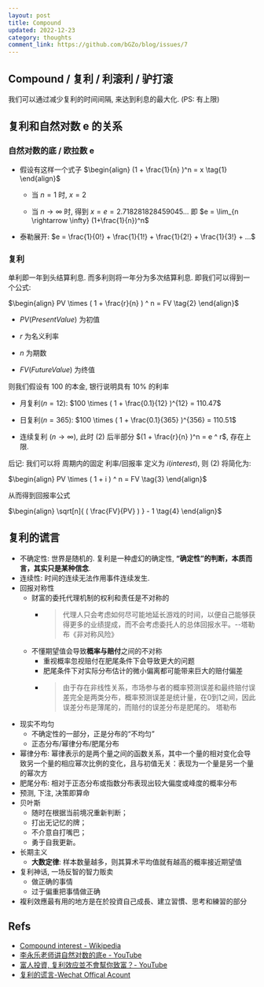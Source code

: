 ```yaml
---
layout: post
title: Compound
updated: 2022-12-23
category: thoughts
comment_link: https://github.com/bGZo/blog/issues/7
---
```


## Compound / 复利 / 利滚利 / 驴打滚

我们可以通过减少复利的时间间隔, 来达到利息的最大化. (PS: 有上限)

## 复利和自然对数 e 的关系

### 自然对数的底 / 欧拉数 e 

- 假设有这样一个式子
  $\begin{align}  (1 + \frac{1}{n} )^n = x  \tag{1} \end{align}$

  - 当 $n=1$ 时, $x=2$
  
  - 当 $n \rightarrow \infty$ 时, 得到 $x = e = 2.7 1828 1828 45 90 45 ...$ 即 $e = \lim_{n \rightarrow \infty} (1+\frac{1}{n})^n$

- 泰勒展开: $e = \frac{1}{0!} + \frac{1}{1!} + \frac{1}{2!} + \frac{1}{3!} + ...$

### 复利

单利即一年到头结算利息. 而多利则将一年分为多次结算利息. 即我们可以得到一个公式:

$\begin{align}  PV \times ( 1 + \frac{r}{n} ) ^ n = FV  \tag{2} \end{align}$

- $PV(Present Value)$ 为初值

- $r$ 为名义利率

- $n$ 为期数

- $FV(Future Value)$ 为终值 

则我们假设有 100 的本金, 银行说明具有 $10\%$ 的利率

- 月复利$(n=12)$: $100 \times ( 1 + \frac{0.1}{12} )^{12} = 110.47$

- 日复利$(n=365)$: $100 \times ( 1 + \frac{0.1}{365} )^{356} = 110.51$

- 连续复利 ($n \rightarrow \infty$), 此时 $(2)$ 后半部分 $(1 + \frac{r}{n} )^n = e ^ r$, 存在上限. 

后记: 我们可以将 周期内的固定 利率/回报率 定义为 $i(interest)$, 则 $(2)$ 将简化为:

$\begin{align}  PV \times ( 1 + i ) ^ n = FV \tag{3} \end{align}$

 从而得到回报率公式 

$\begin{align} \sqrt[n]{ ( \frac{FV}{PV} ) } - 1 \tag{4} \end{align}$


## 复利的谎言

- 不确定性: 世界是随机的. 复利是一种虚幻的确定性, **“确定性”的判断，本质而言，其实只是某种信念**.
- 连续性: 时间的连续无法作用事件连续发生.
- 回报对称性
  - 财富的委托代理机制的权利和责任是不对称的
    - > 代理人只会考虑如何尽可能地延长游戏的时间，以便自己能够获得更多的业绩提成，而不会考虑委托人的总体回报水平。--塔勒布《非对称风险》
  - 不懂期望值会导致**概率与赔付**之间的不对称
    - 重视概率忽视赔付在肥尾条件下会导致更大的问题
    - 肥尾条件下对实际分布估计的微小偏离都可能带来巨大的赔付偏差
    - > 由于存在非线性关系，市场参与者的概率预测误差和最终赔付误差完全是两类分布，概率预测误差是统计量，在0到1之间，因此误差分布是薄尾的，而赔付的误差分布是肥尾的。 塔勒布
- 现实不均匀
  - 不确定性的一部分，正是分布的“不均匀”
  - 正态分布/幂律分布/肥尾分布
- 幂律分布: 幂律表示的是两个量之间的函数关系，其中一个量的相对变化会导致另一个量的相应幂次比例的变化，且与初值无关：表现为一个量是另一个量的幂次方
- 肥尾分布: 相对于正态分布或指数分布表现出较大偏度或峰度的概率分布
- 预测, 下注, 决策即算命
- 贝叶斯
  - 随时在根据当前境况重新判断；
  - 打出无记忆的牌；
  - 不介意自打嘴巴；
  - 勇于自我更新。
- 长期主义
  - **大数定律**: 样本数量越多，则其算术平均值就有越高的概率接近期望值
- 复利神话, 一场反智的智力贩卖
  - 做正确的事情
  - 过于偏重把事情做正确
- 複利效應最有用的地方是在於投資自己成長、建立習慣、思考和練習的部分

## Refs

- [Compound interest - Wikipedia](https://en.wikipedia.org/wiki/Compound_interest )
- [李永乐老师讲自然对数的底e - YouTube](https://www.youtube.com/watch?v=2a6gDHfWQGA )
- [富人投資, 复利效应並不會幫你致富？- YouTube](https://www.youtube.com/watch?v=uiYxUU-ejRc )
- [复利的谎言-Wechat Offical Acount](https://mp.weixin.qq.com/s/1pJSuOSrNIj4KPB0F8O54A )
